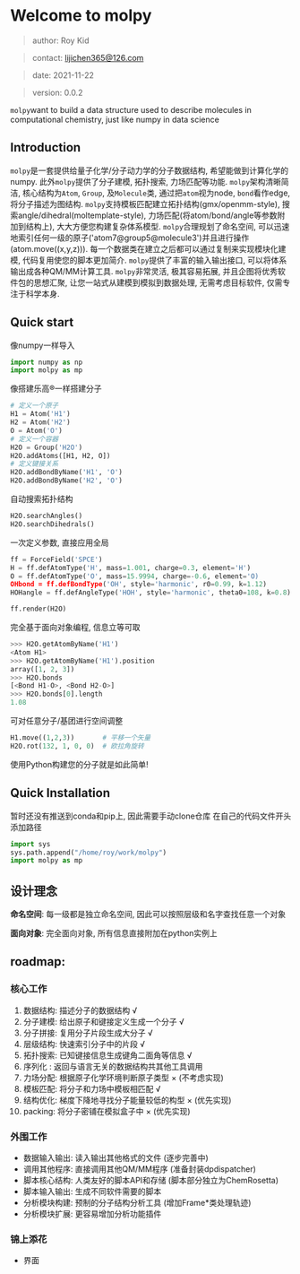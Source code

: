 # Welcome to molpy

> author: Roy Kid

> contact: lijichen365@126.com

> date: 2021-11-22

> version: 0.0.2

`molpy`want to build a data structure used to describe molecules in computational chemistry, just like numpy in data science

## Introduction

`molpy`是一套提供给量子化学/分子动力学的分子数据结构, 希望能做到计算化学的numpy. 此外`molpy`提供了分子建模, 拓扑搜索, 力场匹配等功能. `molpy`架构清晰简洁, 核心结构为`Atom`, `Group`, 及`Molecule`类, 通过把`atom`视为node, `bond`看作edge, 将分子描述为图结构. `molpy`支持模板匹配建立拓扑结构(gmx/openmm-style), 搜索angle/dihedral(moltemplate-style), 力场匹配(将atom/bond/angle等参数附加到结构上), 大大方便您构建复杂体系模型. `molpy`合理规划了命名空间, 可以迅速地索引任何一级的原子('atom7@group5@molecule3')并且进行操作(atom.move((x,y,z))). 每一个数据类在建立之后都可以通过复制来实现模块化建模, 代码复用使您的脚本更加简介. `molpy`提供了丰富的输入输出接口, 可以将体系输出成各种QM/MM计算工具. `molpy`非常灵活, 极其容易拓展, 并且企图将优秀软件包的思想汇聚, 让您一站式从建模到模拟到数据处理, 无需考虑目标软件, 仅需专注于科学本身. 

## Quick start

像numpy一样导入
```python
import numpy as np
import molpy as mp
```
像搭建乐高®一样搭建分子
```python
# 定义一个原子
H1 = Atom('H1')
H2 = Atom('H2')
O = Atom('O')
# 定义一个容器
H2O = Group('H2O')
H2O.addAtoms([H1, H2, O])
# 定义键接关系
H2O.addBondByName('H1', 'O')
H2O.addBondByName('H2', 'O')
```
自动搜索拓扑结构
```python
H2O.searchAngles()
H2O.searchDihedrals()
```
一次定义参数, 直接应用全局
```python
ff = ForceField('SPCE')
H = ff.defAtomType('H', mass=1.001, charge=0.3, element='H')
O = ff.defAtomType('O', mass=15.9994, charge=-0.6, element='O)
OHbond = ff.defBondType('OH', style='harmonic', r0=0.99, k=1.12)
HOHangle = ff.defAngleType('HOH', style='harmonic', theta0=108, k=0.8)

ff.render(H2O)
```
完全基于面向对象编程, 信息立等可取
```python
>>> H2O.getAtomByName('H1')
<Atom H1>
>>> H2O.getAtomByName('H1').position
array([1, 2, 3])
>>> H2O.bonds
[<Bond H1-O>, <Bond H2-O>]
>>> H2O.bonds[0].length
1.08
```
可对任意分子/基团进行空间调整
```python
H1.move((1,2,3))       # 平移一个矢量
H2O.rot(132, 1, 0, 0)  # 欧拉角旋转
```
使用Python构建您的分子就是如此简单!

## Quick Installation 

暂时还没有推送到conda和pip上, 因此需要手动clone仓库
在自己的代码文件开头添加路径
```python
import sys
sys.path.append("/home/roy/work/molpy")
import molpy as mp
```

## 设计理念

**命名空间**: 每一级都是独立命名空间, 因此可以按照层级和名字查找任意一个对象

**面向对象**: 完全面向对象, 所有信息直接附加在python实例上

## roadmap:

### 核心工作
1. 数据结构: 描述分子的数据结构 √
1. 分子建模: 给出原子和键接定义生成一个分子 √
1. 分子拼接: 复用分子片段生成大分子 √
1. 层级结构: 快速索引分子中的片段 √
1. 拓扑搜索: 已知键接信息生成键角二面角等信息 √
1. 序列化  : 返回与语言无关的数据结构共其他工具调用 
1. 力场分配: 根据原子化学环境判断原子类型 × (不考虑实现)
1. 模板匹配: 将分子和力场中模板相匹配 √
1. 结构优化: 梯度下降地寻找分子能量较低的构型 × (优先实现)
1. packing: 将分子密铺在模拟盒子中 × (优先实现)

### 外围工作

* 数据输入输出: 读入输出其他格式的文件  (逐步完善中)
* 调用其他程序: 直接调用其他QM/MM程序  (准备封装dpdispatcher)
* 脚本核心结构: 人类友好的脚本API和存储  (脚本部分独立为ChemRosetta)
* 脚本输入输出: 生成不同软件需要的脚本  
* 分析模块构建: 预制的分子结构分析工具  (增加Frame*类处理轨迹)
* 分析模块扩展: 更容易增加分析功能插件

### 锦上添花

* 界面